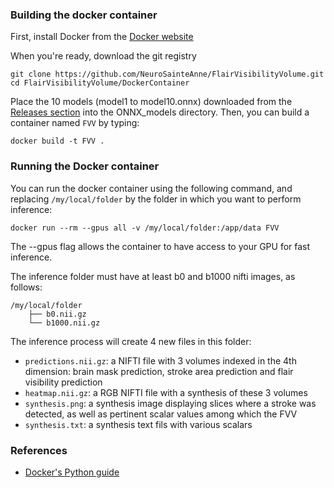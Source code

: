 ### Building the docker container

First, install Docker from the [Docker website](https://docs.docker.com/engine/install/)

When you're ready, download the git registry
```
git clone https://github.com/NeuroSainteAnne/FlairVisibilityVolume.git
cd FlairVisibilityVolume/DockerContainer
```

Place the 10 models (model1 to model10.onnx) downloaded from the [Releases section](https://github.com/NeuroSainteAnne/FVA/releases) into the ONNX_models directory.
Then, you can build a container named `FVV` by typing:
```
docker build -t FVV .
```

### Running the Docker container

You can run the docker container using the following command, and replacing `/my/local/folder` by the folder in which you want to perform inference:

```
docker run --rm --gpus all -v /my/local/folder:/app/data FVV
```
The --gpus flag allows the container to have access to your GPU for fast inference.

The inference folder must have at least b0 and b1000 nifti images, as follows:

```
/my/local/folder
    ├── b0.nii.gz
    └── b1000.nii.gz
```

The inference process will create 4 new files in this folder:
* `predictions.nii.gz`: a NIFTI file with 3 volumes indexed in the 4th dimension: brain mask prediction, stroke area prediction and flair visibility prediction
* `heatmap.nii.gz`: a RGB NIFTI file with a synthesis of these 3 volumes
* `synthesis.png`: a synthesis image displaying slices where a stroke was detected, as well as pertinent scalar values among which the FVV
* `synthesis.txt`: a synthesis text fils with various scalars

### References
* [Docker's Python guide](https://docs.docker.com/language/python/)
